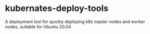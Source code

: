 # kubernates-deploy-tools
A deployment tool for quickly deploying k8s master nodes and worker nodes, suitable for Ubuntu 20.04
